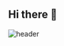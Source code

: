 ## Hi there 👋

![header](https://capsule-render.vercel.app/api?type=transparent&color=random&height=100&section=header&text=0000miiin%20GITHUB</>&fontSize=50)
